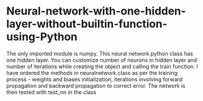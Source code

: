 # Neural-network-with-one-hidden-layer-without-builtin-function-using-Python
The only imported module is numpy. This neural network python class has one hidden layer. You can customize number of neurons in hidden layer and number of iterations while creating the object and calling the train function. I have ordered the methods in neuralnetwork class as per the training process - weights and biases initialization, iterations involving forward propagation and backward propagation to correct error. The network is then tested with test_nn in the class
